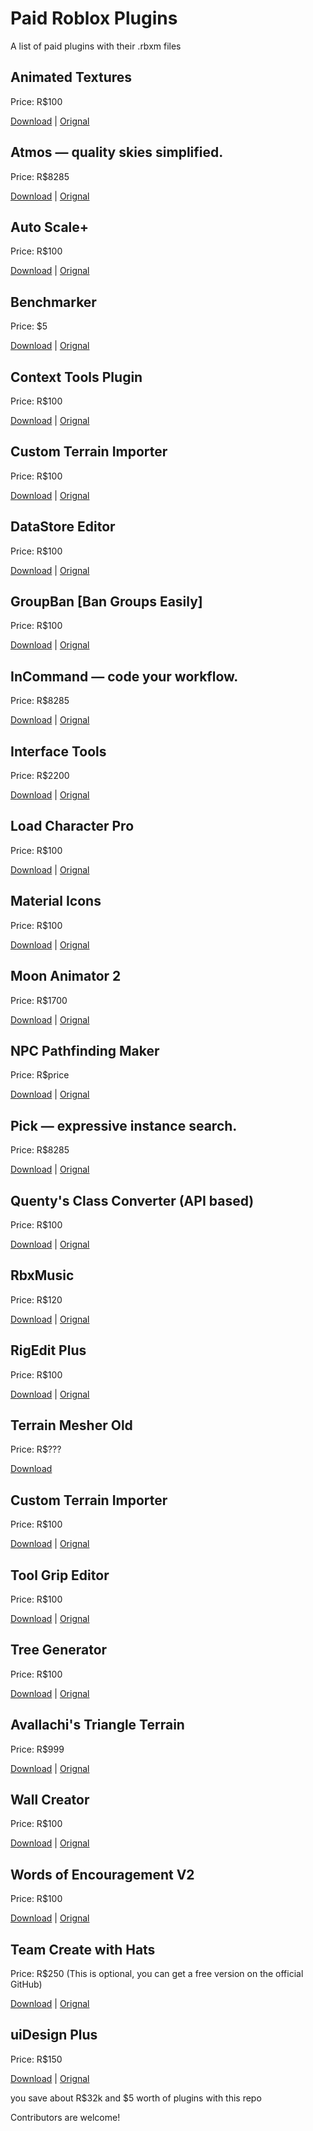 # Paid Roblox Plugins
A list of paid plugins with their .rbxm files


## Animated Textures
Price: R$100

[Download](https://github.com/ActualMasterOogway/Roblox-Plugins/blob/main/Plugins/Animated%20Textures.rbxm?raw=true) | [Orignal](https://roblox.com/library/12930218585)

## Atmos — quality skies simplified.
Price: R$8285

[Download](https://github.com/ActualMasterOogway/Roblox-Plugins/blob/main/Plugins/Atmos.rbxm?raw=true) | [Orignal](https://roblox.com/library/2971874773)

## Auto Scale+
Price: R$100

[Download](https://github.com/ActualMasterOogway/Roblox-Plugins/blob/main/Plugins/AutoScale-Plus.rbxm?raw=true) | [Orignal](https://roblox.com/library/5100886874)

## Benchmarker
Price: $5

[Download](https://github.com/ActualMasterOogway/Roblox-Plugins/blob/main/Plugins/Benchmarker.rbxm?raw=true) | [Orignal](https://boatbomber.itch.io/benchmarker)

## Context Tools Plugin
Price: R$100

[Download](https://github.com/ActualMasterOogway/Roblox-Plugins/blob/main/Plugins/Context-Tools-Plugin.rbxm?raw=true) | [Orignal](https://roblox.com/library/716593287)

## Custom Terrain Importer
Price: R$100

[Download](https://github.com/ActualMasterOogway/Roblox-Plugins/blob/main/Plugins/Custom-Terrain-Importer.rbxm?raw=true) | [Orignal](https://roblox.com/library/3980893189)

## DataStore Editor
Price: R$100

[Download](https://github.com/ActualMasterOogway/Roblox-Plugins/blob/main/Plugins/DataStore-Editor.rbxm?raw=true) | [Orignal](https://roblox.com/library/701506235)

## GroupBan [Ban Groups Easily]
Price: R$100

[Download](https://github.com/ActualMasterOogway/Roblox-Plugins/blob/main/Plugins/GroupBan-Ban-Groups-Easily.rbxm?raw=true) | [Orignal](https://roblox.com/library/5060071204)

## InCommand — code your workflow.
Price: R$8285

[Download](https://github.com/ActualMasterOogway/Roblox-Plugins/blob/main/Plugins/InCommand-versatile-adaptable-command-execution.rbxm?raw=true) | [Orignal](https://roblox.com/library/4987562465)

## Interface Tools
Price: R$2200

[Download](https://github.com/ActualMasterOogway/Roblox-Plugins/blob/main/Plugins/Interface%20Tools.rbxm?raw=true) | [Orignal](https://roblox.com/library/4500377880)

## Load Character Pro
Price: R$100

[Download](https://github.com/ActualMasterOogway/Roblox-Plugins/blob/main/Plugins/Load-Character-Pro.rbxm?raw=true) | [Orignal](https://roblox.com/library/4489766693)

## Material Icons
Price: R$100

[Download](https://github.com/ActualMasterOogway/Roblox-Plugins/blob/main/Plugins/Material-Icons.rbxm?raw=true) | [Orignal](https://roblox.com/library/3604859495)

## Moon Animator 2
Price: R$1700

[Download](https://github.com/ActualMasterOogway/Roblox-Plugins/blob/main/Plugins/Moon%20Animator%202.rbxm?raw=true) | [Orignal](https://roblox.com/library/4725618216)

## NPC Pathfinding Maker
Price: R$price

[Download](https://github.com/ActualMasterOogway/Roblox-Plugins/blob/main/Plugins/NPC%20Pathfinding%20Maker.rbxm?raw=true) | [Orignal](https://roblox.com/library/1292342678)

## Pick — expressive instance search.
Price: R$8285

[Download](https://github.com/ActualMasterOogway/Roblox-Plugins/blob/main/Plugins/Pick-Pro-quick-instance-selection.rbxm?raw=true) | [Orignal](https://roblox.com/library/2724083983)

## Quenty's Class Converter (API based)
Price: R$100

[Download](https://github.com/ActualMasterOogway/Roblox-Plugins/blob/main/Plugins/Quentys-Class-Converter-API-based.rbxm?raw=true) | [Orignal](https://roblox.com/library/906681627)

## RbxMusic
Price: R$120

[Download](https://github.com/ActualMasterOogway/Roblox-Plugins/blob/main/Plugins/RbxMusic.rbxm?raw=true) | [Orignal](https://roblox.com/library/4476041065)

## RigEdit Plus
Price: R$100

[Download](https://github.com/ActualMasterOogway/Roblox-Plugins/blob/main/Plugins/RigEdit-Plus.rbxm?raw=true) | [Orignal](https://roblox.com/library/4486409103)

## Terrain Mesher Old
Price: R$???

[Download](https://github.com/ActualMasterOogway/Roblox-Plugins/blob/main/Plugins/Terrain-Mesher-Old.rbxm?raw=true)

## Custom Terrain Importer
Price: R$100

[Download](https://github.com/ActualMasterOogway/Roblox-Plugins/blob/main/Plugins/Terrain-Mesher.rbxm?raw=true) | [Orignal](https://roblox.com/library/3980893189)

## Tool Grip Editor
Price: R$100

[Download](https://github.com/ActualMasterOogway/Roblox-Plugins/blob/main/Plugins/Tool-Grip-Editor.rbxm?raw=true) | [Orignal](https://roblox.com/library/174577307)

## Tree Generator
Price: R$100

[Download](https://github.com/ActualMasterOogway/Roblox-Plugins/blob/main/Plugins/Tree-Generator.rbxm?raw=true) | [Orignal](https://roblox.com/library/1256428022)

## Avallachi's Triangle Terrain
Price: R$999

[Download](https://github.com/ActualMasterOogway/Roblox-Plugins/blob/main/Plugins/Triangle-Draw.rbxm?raw=true) | [Orignal](https://roblox.com/library/6390511905)

## Wall Creator
Price: R$100

[Download](https://github.com/ActualMasterOogway/Roblox-Plugins/blob/main/Plugins/Wall%20Creator.rbxm?raw=true) | [Orignal](https://roblox.com/library/4317552923)

## Words of Encouragement V2
Price: R$100

[Download](https://github.com/ActualMasterOogway/Roblox-Plugins/blob/main/Plugins/Words-of-Encouragement-V2.rbxm?raw=true) | [Orignal](https://roblox.com/library/4588504384)

## Team Create with Hats
Price: R$250 (This is optional, you can get a free version on the official GitHub)

[Download](https://github.com/ActualMasterOogway/Roblox-Plugins/blob/main/Plugins/tch-v4x.rbxm?raw=true) | [Orignal](https://roblox.com/library/990908723)

## uiDesign Plus
Price: R$150

[Download](https://github.com/ActualMasterOogway/Roblox-Plugins/blob/main/Plugins/uiDesign-Plus.rbxm?raw=true) | [Orignal](https://roblox.com/library/4474084133)

you save about R$32k and $5 worth of plugins with this repo

Contributors are welcome!

